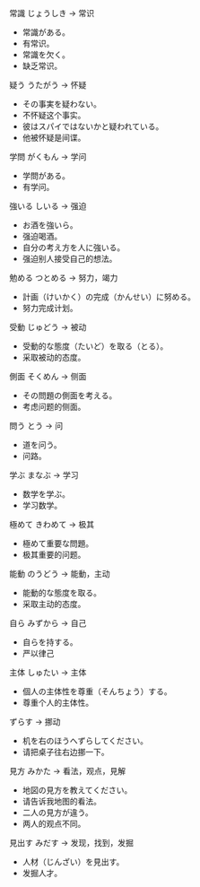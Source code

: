 常識 じょうしき -> 常识

- 常識がある。
- 有常识。
- 常識を欠く。
- 缺乏常识。

疑う うたがう    -> 怀疑

- その事実を疑わない。
- 不怀疑这个事实。
- 彼はスパイではないかと疑われている。
- 他被怀疑是间谍。

学問 がくもん -> 学问

- 学問がある。
- 有学问。

強いる しいる -> 强迫

- お酒を強いら。
- 强迫喝酒。
- 自分の考え方を人に強いる。
- 强迫别人接受自己的想法。

勉める つとめる -> 努力，竭力

- 計画（けいかく）の完成（かんせい）に努める。
- 努力完成计划。

受動 じゅどう -> 被动

- 受動的な態度（たいど）を取る（とる）。
- 采取被动的态度。

側面 そくめん -> 侧面

- その問題の側面を考える。
- 考虑问题的侧面。

問う とう -> 问

- 道を问う。
- 问路。

学ぶ まなぶ -> 学习

- 数学を学ぶ。
- 学习数学。

極めて きわめて -> 极其

- 極めて重要な問題。
- 极其重要的问题。

能動 のうどう  -> 能動，主动

- 能動的な態度を取る。
- 采取主动的态度。

自ら みずから -> 自己

- 自らを持する。
- 严以律己

主体 しゅたい -> 主体

- 個人の主体性を尊重（そんちょう）する。
- 尊重个人的主体性。

ずらす -> 挪动

- 机を右のほうへずらしてください。
- 请把桌子往右边挪一下。

見方 みかた -> 看法，观点，見解

- 地図の見方を教えてください。
- 请告诉我地图的看法。
- 二人の見方が違う。
- 两人的观点不同。

見出す みだす -> 发现，找到，发掘

- 人材（じんざい）を見出す。
- 发掘人才。
